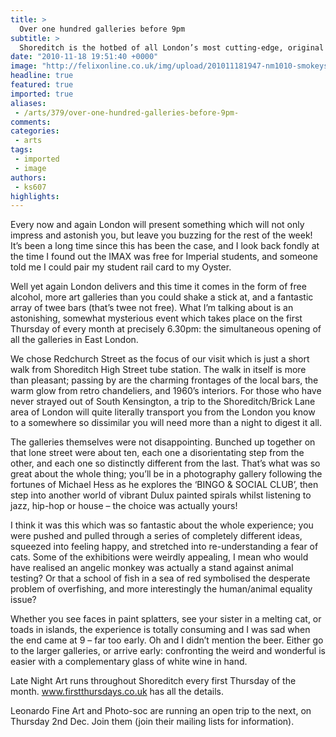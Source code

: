 ```yaml
---
title: >
  Over one hundred galleries before 9pm
subtitle: >
  Shoreditch is the hotbed of all London’s most cutting-edge, original talent and a monthly evening of late night openings promises to let you into its heart. By Sam Whitcomb
date: "2010-11-18 19:51:40 +0000"
image: "http://felixonline.co.uk/img/upload/201011181947-nm1010-smokeysm.jpg"
headline: true
featured: true
imported: true
aliases:
 - /arts/379/over-one-hundred-galleries-before-9pm-
comments:
categories:
 - arts
tags:
 - imported
 - image
authors:
 - ks607
highlights:
---
```


Every now and again London will present something which will not only impress and astonish you, but leave you buzzing for the rest of the week! It’s been a long time since this has been the case, and I look back fondly at the time I found out the IMAX was free for Imperial students, and someone told me I could pair my student rail card to my Oyster.

Well yet again London delivers and this time it comes in the form of free alcohol, more art galleries than you could shake a stick at, and a fantastic array of twee bars (that’s twee not free). What I’m talking about is an astonishing, somewhat mysterious event which takes place on the first Thursday of every month at precisely 6.30pm: the simultaneous opening of all the galleries in East London.

We chose Redchurch Street as the focus of our visit which is just a short walk from Shoreditch High Street tube station. The walk in itself is more than pleasant; passing by are the charming frontages of the local bars, the warm glow from retro chandeliers, and 1960’s interiors. For those who have never strayed out of South Kensington, a trip to the Shoreditch/Brick Lane area of London will quite literally transport you from the London you know to a somewhere so dissimilar you will need more than a night to digest it all.

The galleries themselves were not disappointing. Bunched up together on that lone street were about ten, each one a disorientating step from the other, and each one so distinctly different from the last. That’s what was so great about the whole thing; you’ll be in a photography gallery following the fortunes of Michael Hess as he explores the ‘BINGO & SOCIAL CLUB’, then step into another world of vibrant Dulux painted spirals whilst listening to jazz, hip-hop or house – the choice was actually yours!

I think it was this which was so fantastic about the whole experience; you were pushed and pulled through a series of completely different ideas, squeezed into feeling happy, and stretched into re-understanding a fear of cats. Some of the exhibitions were weirdly appealing, I mean who would have realised an angelic monkey was actually a stand against animal testing? Or that a school of fish in a sea of red symbolised the desperate problem of overfishing, and more interestingly the human/animal equality issue?

Whether you see faces in paint splatters, see your sister in a melting cat, or toads in islands, the experience is totally consuming and I was sad when the end came at 9 – far too early. Oh and I didn’t mention the beer. Either go to the larger galleries, or arrive early: confronting the weird and wonderful is easier with a complementary glass of white wine in hand.

Late Night Art runs throughout Shoreditch every first Thursday of the month. www.firstthursdays.co.uk has all the details.

Leonardo Fine Art and Photo-soc are running an open trip to the next, on Thursday 2nd Dec. Join them (join their mailing lists for information).
